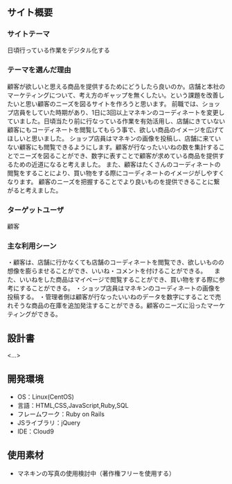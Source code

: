 # <window shopping>


## サイト概要
### サイトテーマ
日頃行っている作業をデジタル化する
<!--今回は、毎日変更を行っているショップのマネキンにスポットライトを当てます。-->

### テーマを選んだ理由
 顧客が欲しいと思える商品を提供するためにどうしたら良いのか。店舗と本社のマーケティングについて、考え方のギャップを無くしたい。という課題を改善したいと思い顧客のニーズを図るサイトを作ろうと思います。
 前職では、ショップ店員をしていた時期があり、1日に3回以上マネキンのコーディネートを変更していました。日頃当たり前に行なっている作業を有効活用し、店舗にきていない顧客にもコーディネートを閲覧してもらう事で、欲しい商品のイメージを広げてほしいと思いました。
 ショップ店員はマネキンの画像を投稿し、店舗に来ていない顧客にも閲覧できるようにします。顧客が行なったいいねの数を集計することでニーズを図ることができ、数字に表すことで顧客が求めている商品を提供するための近道になると考えました。
また、顧客はたくさんのコーディネートの閲覧をすることにより、買い物をする際にコーディネートのイメージがしやすくなります。
顧客のニーズを把握することでより良いものを提供できることに繋がると考えました。

### ターゲットユーザ
顧客

### 主な利用シーン
・顧客は、店舗に行かなくても店舗のコーディネートを閲覧でき、欲しいものの想像を膨らませることができ、いいね・コメントを付けることができる。
　また、いいねをした商品はマイページで閲覧することができ、買い物をする際に参考にすることができる。
・ショップ店員はマネキンのコーディネートの画像を投稿する。
・管理者側は顧客が行なったいいねのデータを数字にすることで売れそうな商品の在庫を追加発注することができる。顧客のニーズに沿ったマーケティングができる。

## 設計書
<...>

## 開発環境
- OS：Linux(CentOS)
- 言語：HTML,CSS,JavaScript,Ruby,SQL
- フレームワーク：Ruby on Rails
- JSライブラリ：jQuery
- IDE：Cloud9

## 使用素材
- マネキンの写真の使用検討中（著作権フリーを使用する）
